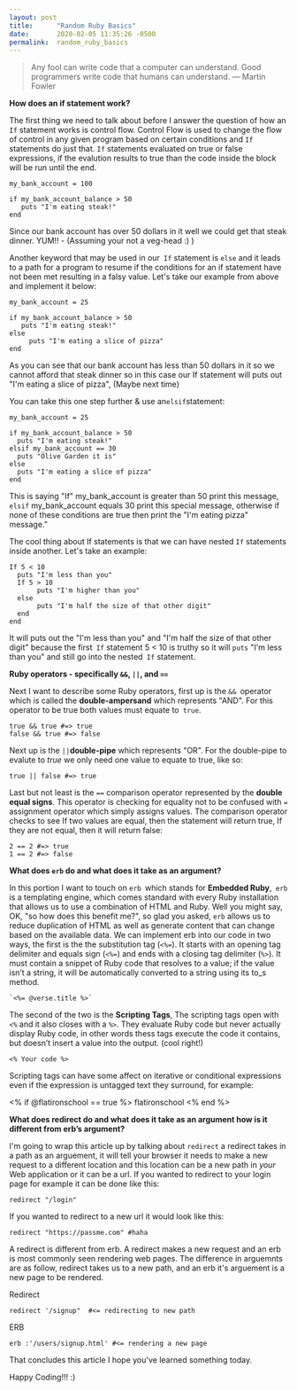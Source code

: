 ```yaml
---
layout: post
title:      "Random Ruby Basics"
date:       2020-02-05 11:35:26 -0500
permalink:  random_ruby_basics
---
```


> 
> Any fool can write code that a computer can understand. Good programmers write code that humans can understand.
> ― Martin Fowler


**How does an if statement work?** 

The first thing we need to talk about before I answer the question of how an` If` statement works is control flow. Control Flow is used to change the flow of control in any given program based on certain conditions and `If` statements do just that. `If` statements evaluated on true or false expressions, if the evalution results to true than the code inside the block will be run until the end.

```
my_bank_account = 100

if my_bank_account_balance > 50
   puts "I'm eating steak!"
end   
```

Since our bank account has over 50 dollars in it well we could get that steak dinner. YUM!! - (Assuming your not a veg-head :) )

Another  keyword that may be used in our` If` statement is  `else` and it leads to a path for a program to resume if the conditions for an if statement have not been met resulting in a falsy value. Let's take our example from above and implement it below:

```
my_bank_account = 25

if my_bank_account_balance > 50
   puts "I'm eating steak!"
else
	 puts "I'm eating a slice of pizza"
end   
```

As you can see that our bank account has less than 50 dollars in it so we cannot afford that steak dinner so in this case our If statement will puts out "I'm eating a slice of pizza", (Maybe next time)

You can take this one step further & use an` elsif `statement:

```
my_bank_account = 25

if my_bank_account_balance > 50
  puts "I'm eating steak!"
elsif my_bank_account == 30
  puts "Olive Garden it is"
else
  puts "I'm eating a slice of pizza"
end   
```

This is saying "If" my_bank_account is greater than 50 print this message,` elsif` my_bank_account equals 30 print this special message, otherwise if none of these conditions are true then print the "I'm eating pizza" message.”


The cool thing about If statements is that we can have nested `If` statements inside another. Let's take an example:

```
If 5 < 10
  puts "I'm less than you"
  If 5 > 10
       puts "I'm higher than you"
  else
       puts "I'm half the size of that other digit"
  end
end
```

It will puts out the "I'm less than you" and  "I'm half the size of that other digit" because the first` If` statement 5 < 10 is truthy so it will `puts` "I'm less than you" and still go into the nested` If` statement.


**Ruby operators - specifically `&&`, `||`, and `==`**

Next I want to describe some Ruby operators, first up is the `&& `operator which is called the **double-ampersand** which represents "AND". For this operator to be true both values must equate to` true`.

```
true && true #=> true
false && true #=> false
```


Next up is the `||`**double-pipe** which represents "OR". For the double-pipe to evalute to *true* we only need one value to equate to true, like so:


```
true || false #=> true
```

Last but not least is the `==` comparison operator represented by the **double equal signs**. This operator is checking for equality not to be confused with `=` assignment operator which simply assigns values. The comparison operator checks to see  If two values are equal, then the statement will return true, If they are not equal, then it will return false:

```
2 == 2 #=> true
1 == 2 #=> false
```


**What does `erb` do and what does it take as an argument?**

 In this portion I want to touch on `erb `which stands for **Embedded Ruby**,` erb` is a templating engine, which comes standard with every Ruby installation that allows us to use a combination of HTML and Ruby. Well you might say, OK, "so how does this benefit me?", so glad you asked,  `erb` allows us to reduce duplication of HTML as well as generate content that can change based on the available data.   We can implement erb into our code in two ways, the first is the the substitution tag (`<%=`). It starts with an opening tag delimiter and equals sign (`<%=`) and ends with a closing tag delimiter (`%>`).  It must contain a snippet of Ruby code that resolves to a value; if the value isn’t a string, it will be automatically converted to a string using its to_s method.  
	
	`<%= @verse.title %>`


The second of the two is the **Scripting Tags**, The scripting tags open with `<%` and it also closes with a `%>`. They evaluate  Ruby code but  never actually display Ruby code, in other words thess tags execute the code it contains, but doesn’t insert a value into the output. (cool right!)

`<% Your code %>`

Scripting tags can have some affect on iterative or conditional expressions even if the expression is untagged text they surround, for example:

<% if @flatironschool == true %>
      flatironschool
    <% end %>


**What does redirect do and what does it take as an argument how is it different from erb’s argument?**

I'm going to wrap this article up by talking about `redirect` a redirect takes in a path as an arguement, it will tell your  browser it needs to make a new request to a different location and this location can be a new path in *your* Web application or it can be a url. If you wanted to redirect to your login page for example it can be done like this:

`redirect "/login"`

If you wanted to redirect to a new url it would look like this:

`redirect "https://passme.com" #haha`

A redirect is different from erb. A redirect makes a new request and an erb is most commonly seen rendering web pages. The difference in arguemnts are as follow, redirect takes us to a new path, and an erb it's arguement is a new page to be rendered. 

Redirect 

`redirect '/signup"  #<= redirecting to new path`

ERB

`erb :'/users/signup.html' #<= rendering a new page`

That concludes this article I hope you've learned something today.

Happy Coding!!! :)
